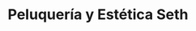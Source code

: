 ---
title: "Peluquería y Estética Seth"
url: /valdivia/peluqueria-y-estetica-seth/
shop: Friseur
---